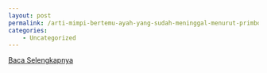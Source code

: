 ```yaml
---
layout: post
permalink: /arti-mimpi-bertemu-ayah-yang-sudah-meninggal-menurut-primbon-jawa/
categories:
    - Uncategorized
---
```


[Baca Selengkapnya](/05)